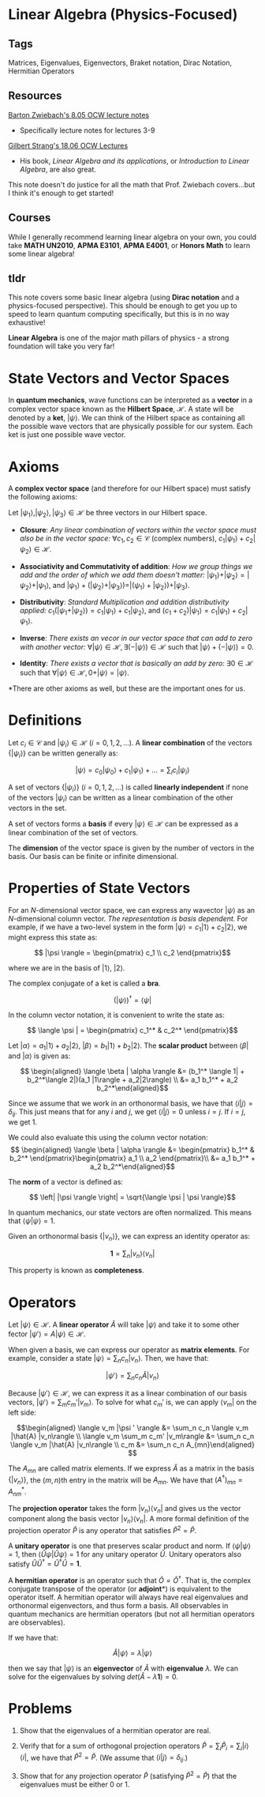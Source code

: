 # Linear Algebra (Physics-Focused)

## Tags
Matrices, Eigenvalues, Eigenvectors, Braket notation, Dirac Notation, Hermitian Operators

## Resources
[Barton Zwiebach's 8.05 OCW lecture notes](https://ocw.mit.edu/courses/physics/8-05-quantum-physics-ii-fall-2013/lecture-notes/)
- Specifically lecture notes for lectures 3-9

[Gilbert Strang's 18.06 OCW Lectures](https://ocw.mit.edu/courses/mathematics/18-06-linear-algebra-spring-2010/)
- His book, *Linear Algebra and its applications*, or *Introduction to Linear Algebra*, are also great. 

This note doesn't do justice for all the math that Prof. Zwiebach covers...but I think it's enough to get started!

## Courses

While I generally recommend learning linear algebra on your own, you could take **MATH UN2010**, **APMA E3101**, **APMA E4001**, or **Honors Math** to learn some linear algebra!


## tldr

This note covers some basic linear algebra (using **Dirac notation** and a physics-focused perspective). This should be enough to get you up to speed to learn quantum computing specifically, but this is in no way exhaustive!

**Linear Algebra** is one of the major math pillars of physics - a strong foundation will take you very far!


# State Vectors and Vector Spaces

In **quantum mechanics**, wave functions can be interpreted as a **vector** in a complex vector space known as the **Hilbert Space**, $\mathcal{H}$. A state will be denoted by a **ket**, $| \psi \rangle$. We can think of the Hilbert space as containing all the possible wave vectors that are physically possible for our system. Each ket is just one possible wave vector.


# Axioms 

A **complex vector space** (and therefore for our Hilbert space) must satisfy the following axioms:

Let $|\psi_1 \rangle, |\psi_2 \rangle, |\psi_3 \rangle \in \mathcal{H}$ be three vectors in our Hilbert space.

- **Closure**: *Any linear combination of vectors within the vector space must also be in the vector space:* $\forall c_1, c_2 \in \mathcal{C}$ (complex numbers), $c_1|\psi_1\rangle + c_2|\psi_2\rangle \in \mathcal{H}$.  

- **Associativity and Commutativity of addition**: *How we group things we add and the order of which we add them doesn't matter:* $|\psi_1 \rangle + |\psi_2 \rangle = |\psi_2 \rangle + |\psi_1 \rangle$, and $|\psi_1 \rangle + (|\psi_2 \rangle + |\psi_3 \rangle) =|(\psi_1 \rangle + |\psi_2 \rangle) + |\psi_3 \rangle$.

- **Distributivity**: *Standard Multiplication and addition distributivity applied:* $c_1(|\psi_1 + |\psi_2\rangle) = c_1 |\psi_1 \rangle + c_1 |\psi_2\rangle$, and $(c_1 + c_2)|\psi_1 \rangle = c_1 |\psi_1\rangle + c_2|\psi_1\rangle$.

- **Inverse**: *There exists an vecor in our vector space that can add to zero with another vector:* $\forall |\psi\rangle \in \mathcal{H}, \exists (-|\psi\rangle)\in \mathcal{H}$ such that $|\psi\rangle + (-|\psi\rangle) = 0$.

- **Identity**: *There exists a vector that is basically an add by zero:* $\exists 0 \in \mathcal{H}$ such that $\forall |\psi\rangle \in \mathcal{H}, 0 + |\psi\rangle = |\psi\rangle$. 


*There are other axioms as well, but these are the important ones for us.


# Definitions 
Let $c_i \in \mathcal{C}$ and $|\psi_i \rangle \in \mathcal{H}$ ($i = 0, 1, 2, \dots$). A **linear combination** of the vectors $\{ |\psi_i \rangle \}$ can be written generally as:

$$ |\psi \rangle = c_0 |\psi_0 \rangle + c_1 |\psi_1 \rangle + \dots = \sum_i c_i|\psi_i\rangle$$

A set of vectors $\{ |\psi_i \rangle \}$ ($i = 0, 1, 2, \dots$) is called **linearly independent** if none of the vectors $|\psi_i\rangle$ can be written as a linear combination of the other vectors in the set. 

A set of vectors forms a **basis** if every $|\psi \rangle \in \mathcal{H}$ can be expressed as a linear combination of the set of vectors. 

The **dimension** of the vector space is given by the number of vectors in the basis. Our basis can be finite or infinite dimensional.


# Properties of State Vectors

For an $N$-dimensional vector space, we can express any wavector $|\psi\rangle$ as an $N$-dimensional column vector. *The representation is basis dependent.* For example, if we have a two-level system in the form $|\psi \rangle = c_1 |1\rangle + c_2|2\rangle$, we might express this state as:

$$ |\psi \rangle = \begin{pmatrix} c_1 \\ c_2 \end{pmatrix}$$

where we are in the basis of $|1\rangle$, $|2\rangle$. 

The complex conjugate of a ket is called a **bra**. 

$$ (|\psi \rangle)^\dagger = \langle \psi |$$

In the column vector notation, it is convenient to write the state as:

$$ \langle \psi |  = \begin{pmatrix} c_1^* & c_2^* \end{pmatrix}$$

Let $|\alpha \rangle = a_1 |1\rangle + a_2|2\rangle$, $|\beta \rangle = b_1 |1\rangle + b_2|2\rangle$. The **scalar product** between $\langle \beta |$ and $|\alpha\rangle$  is given as:

$$ \begin{aligned} \langle \beta | \alpha \rangle &= (b_1^* \langle 1| + b_2^*\langle 2|)(a_1 |1\rangle + a_2|2\rangle)  \\
&= a_1 b_1^* + a_2 b_2^*\end{aligned}$$

Since we assume that we work in an orthonormal basis, we have that $\langle i | j \rangle = \delta_{ij}$. This just means that for any $i$ and $j$, we get $\langle i | j \rangle=0$ unless $i=j$. If $i=j$, we get 1. 

We could also evaluate this using the column vector notation:
$$ \begin{aligned} \langle \beta | \alpha \rangle &=  \begin{pmatrix} b_1^* & b_2^* \end{pmatrix}\begin{pmatrix} a_1 \\ a_2 \end{pmatrix}\\
&= a_1 b_1^* + a_2 b_2^*\end{aligned}$$

The **norm** of a vector is defined as:

$$ \left| |\psi \rangle \right| = \sqrt{\langle \psi | \psi \rangle}$$

In quantum mechanics, our state vectors are often normalized. This means that $\langle \psi | \psi \rangle = 1$. 

Given an orthonormal basis $\{ |v_n \rangle\}$, we can express an identity operator as:

$$ \pmb{1} = \sum_n |v_n \rangle \langle v_n|$$

This property is known as **completeness**. 

# Operators

Let $|\psi \rangle \in \mathcal{H}$. A **linear operator** $\hat{A}$ will take $|\psi \rangle$ and take it to some other fector $|\psi ' \rangle = A|\psi\rangle \in \mathcal{H}$. 

When given a basis, we can express our operator as **matrix elements**. For example, consider a state $|\psi \rangle = \sum_n c_n|v_n\rangle$. Then, we have that:

$$ |\psi ' \rangle = \sum_n c_n \hat{A} |v_n\rangle$$

Because $|\psi' \rangle \in \mathcal{H}$, we can express it as a linear combination of our basis vectors, $|\psi '\rangle = \sum_m c_m' |v_m\rangle$. To solve for what $c_m'$ is, we can apply $\langle v_m |$ on the left side:

$$\begin{aligned} \langle v_m |\psi ' \rangle &= \sum_n c_n \langle v_m |\hat{A} |v_n\rangle \\
\langle v_m \sum_m c_m' |v_m\rangle &= \sum_n c_n \langle v_m |\hat{A} |v_n\rangle \\
 c_m &= \sum_n c_n A_{mn}\end{aligned} $$

The $A_{mn}$ are called matrix elements. If we express $\hat{A}$ as a matrix in the basis $\{ |v_n\rangle \}$, the $(m,n)$th entry in the matrix will be $A_{mn}$. We have that $(A^\dagger)_{mn} = A_{nm}^*$. 

The **projection operator** takes the form $|v_n \rangle \langle v_n|$ and gives us the vector component along the basis vector $|v_n \rangle \langle v_n|$. A more formal definition of the projection operator $\hat{P}$ is any operator that satisfies $\hat{P}^2 = \hat{P}$. 

A **unitary operator** is one that preserves scalar product and norm. If $\langle \psi |\psi \rangle = 1$, then $\langle \hat{U}\psi |\hat{U}\psi \rangle = 1$ for any unitary operator $\hat{U}$. Unitary operators also satisfy $\hat{U} \hat{U}^\dagger = \hat{U}^\dagger\hat{U} = \pmb{1}$. 

A **hermitian operator** is an operator such that $\hat{O} = \hat{O}^\dagger$. That is, the complex conjugate transpose of the operator (or **adjoint***) is equivalent to the operator itself. A hermitian operator will always have real eigenvalues and orthonormal eigenvectors, and thus form a basis. All observables in quantum mechanics are hermitian operators (but not all hermitian operators are observables). 

If we have that:

$$\hat{A} |\psi \rangle = \lambda | \psi \rangle$$

then we say that $|\psi\rangle$ is an **eigenvector** of $\hat{A}$ with **eigenvalue** $\lambda$. We can solve for the eigenvalues by solving $det(\hat{A} - \lambda \pmb{1}) = 0$.

# Problems 

1) Show that the eigenvalues of a hermitian operator are real.

2) Verify that for a sum of orthogonal projection operators $\hat{P} = \sum_i \hat{P}_i = \sum_i |i \rangle \langle i|$, we have that $\hat{P}^2 = \hat{P}$. (We assume that $\langle i| j \rangle = \delta_{ij}$.)

3) Show that for any projection operator $\hat{P}$ (satisfying $\hat{P}^2 = \hat{P}$) that the eigenvalues must be either 0 or 1.

